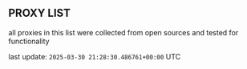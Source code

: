 ## PROXY LIST

all proxies in this list were collected from open sources and tested for functionality

last update: `2025-03-30 21:28:30.486761+00:00` UTC